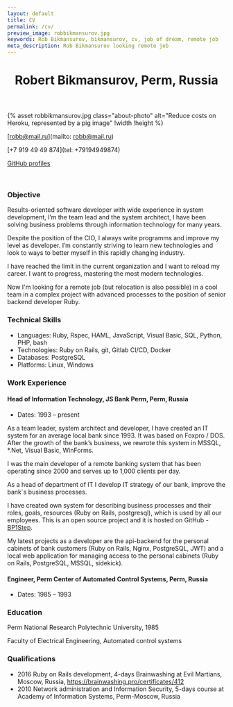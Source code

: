 ```yaml
---
layout: default
title: CV
permalink: /cv/
preview_image: robbikmansurov.jpg
keywords: Rob Bikmansurov, bikmansurov, cv, job of dream, remote job
meta_description: Rob Bikmansurov looking remote job
---
```


<header class="post-header">
  <h1 class="h1" id="#top">Robert Bikmansurov, Perm, Russia
</h1>
</header>

{% asset robbikmansurov.jpg class="about-photo" alt="Reduce costs on Heroku, represented by a pig image" !width !height %}

[robb@mail.ru](mailto: robb@mail.ru)

[+7 919 49 49 874](tel: +79194949874)

[GitHub profiles](https://github.com/RobBikmansurov)

<br>

### Objective
Results-oriented software developer with wide experience in system development, I’m the team lead and the system architect, I have been solving business problems through information technology for many years.

Despite the position of the CIO, I always write programms and improve my level as developer. I’m constantly striving to learn new technologies and look to ways to better myself in this rapidly changing industry.

I have reached the limit in the current organization and I want to reload my career. I want to progress, mastering the most modern technologies.

Now I'm looking for a remote job (but relocation is also possible) in a cool team in a complex project with advanced processes to the position of senior backend developer Ruby.

### Technical Skills

  * Languages: Ruby, Rspec, HAML, JavaScript, Visual Basic, SQL, Python, PHP, bash
  * Technologies: Ruby on Rails, git, Gitlab CI/CD, Docker
  * Databases: PostgreSQL
  * Platforms: Linux, Windows

### Work Experience

#### Head of Information Technology, JS Bank Perm, Perm, Russia

* Dates: 1993 – present

As a team leader, system architect and developer, I have created an IT system for an average local bank since 1993. It was based on Foxpro / DOS.
After the growth of the bank’s business, we rewrote this system in MSSQL, *.Net, Visual Basic, WinForms.

I was the main developer of a remote banking system that has been operating since 2000 and serves up to 1,000 clients per day.

As a head of department of IT I develop IT strategy of our bank, improve the bank`s business processes.

I have created own system for describing business processes and their roles, goals, resources (Ruby on Rails, postgresql), which is used by all our employees. This is an open source project and it is hosted on GitHub - [BP1Step](https://github.com/RobBikmansurov/bp1step).

My latest projects as a developer are the api-backend for the personal cabinets of bank customers (Ruby on Rails, Nginx, PostgreSQL, JWT) and a local web application for managing access to the personal cabinets (Ruby on Rails, PostgreSQL, MSSQL, sidekick).

#### Engineer, Perm Center of Automated Control Systems, Perm, Russia
  * Dates: 1985 – 1993

### Education

Perm National Research Polytechnic University, 1985

Faculty of Electrical Engineering, Automated control systems

### Qualifications
* 2016  Ruby on Rails development, 4-days Brainwashing at Evil Martians, Moscow, Russia,  https://brainwashing.pro/certificates/412
* 2010  Network administration and Information Security, 5-days course at Academy of Information Systems, Perm-Moscow, Russia
